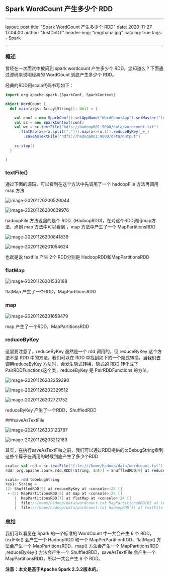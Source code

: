 ## Spark WordCount 产生多少个 RDD

---
layout:     post
title:      "Spark WordCount 产生多少个 RDD"
date:       2020-11-27 17:04:00
author:     "JustDoDT"
header-img: "img/haha.jpg"
catalog: true
tags:
    - Spark


---

### 概述

曾经在一次面试中被问到 spark wordcount 产生多少个 RDD，您知道么？下面通过源码来说明经典的 WordCount 到底产生多少个 RDD。

经典的RDD用scala代码书写如下：

~~~scala
import org.apache.spark.{SparkConf, SparkContext}

object WordCount {
  def main(args: Array[String]): Unit = {

    val conf = new SparkConf().setAppName("WordCountApp").setMaster("local[2]")
    val sc = new SparkContext(conf)
    val wc = sc.textFile("hdfs://hadoop001:9000/data/wordcount.txt")
      .flatMap(x=>(x.split(","))).map(x=>(x,1)).reduceByKey(_+_)
        .saveAsTextFile("hdfs://hadoop001:9000/data/output")
        
    sc.stop()
  }

}

~~~



### textFile()

通过下面的源码，可以看到在这个方法中先调用了一个 hadoopFile 方法再调用 map 方法

![image-20201126200520044](C:%5CUsers%5CHUAWEI%5CAppData%5CRoaming%5CTypora%5Ctypora-user-images%5Cimage-20201126200520044.png)



![image-20201126200639976](C:%5CUsers%5CHUAWEI%5CAppData%5CRoaming%5CTypora%5Ctypora-user-images%5Cimage-20201126200639976.png)

hadoopFile 方法返回的是个 RDD（HadoopRDD)，在对这个RDD调用map方法，点到 map 方法中可以看到 ，map 方法中产生了一个 MapPartitionsRDD

![image-20201126200841839](C:%5CUsers%5CHUAWEI%5CAppData%5CRoaming%5CTypora%5Ctypora-user-images%5Cimage-20201126200841839.png)



![image-20201126201054624](C:%5CUsers%5CHUAWEI%5CAppData%5CRoaming%5CTypora%5Ctypora-user-images%5Cimage-20201126201054624.png)

也就是说 textfile 产生 2个 RDD分别是 HadoopRDD和MapPartitionsRDD

###  flatMap 

![image-20201126201533188](C:%5CUsers%5CHUAWEI%5CAppData%5CRoaming%5CTypora%5Ctypora-user-images%5Cimage-20201126201533188.png)

flatMap 产生了一个RDD，MapPartitionsRDD

### map

![image-20201126201658479](C:%5CUsers%5CHUAWEI%5CAppData%5CRoaming%5CTypora%5Ctypora-user-images%5Cimage-20201126201658479.png)

map 产生了一个RDD，MapPartitionsRDD



### reduceByKey

这里要注意了，reduceByKey 虽然是一个 rdd 调用的，但 reduceByKey 这个方法不是 RDD 中的方法，我们可以在 RDD 中找到如下的一个隐式转换，当我们去调用reduceByKey 方法时，会发生隐式转换，隐式的 RDD 转化成了PairRDDFunctions这个类，reduceByKey 是 PairRDDFunctions 的方法。

![image-20201126202259290](C:%5CUsers%5CHUAWEI%5CAppData%5CRoaming%5CTypora%5Ctypora-user-images%5Cimage-20201126202259290.png)

![image-20201126202329512](C:%5CUsers%5CHUAWEI%5CAppData%5CRoaming%5CTypora%5Ctypora-user-images%5Cimage-20201126202329512.png)

![image-20201126202721752](C:%5CUsers%5CHUAWEI%5CAppData%5CRoaming%5CTypora%5Ctypora-user-images%5Cimage-20201126202721752.png)

reduceByKey 产生了一个RDD，ShuffledRDD

###saveAsTextFile

![image-20201126203123787](C:%5CUsers%5CHUAWEI%5CAppData%5CRoaming%5CTypora%5Ctypora-user-images%5Cimage-20201126203123787.png)



![image-20201126203212183](C:%5CUsers%5CHUAWEI%5CAppData%5CRoaming%5CTypora%5Ctypora-user-images%5Cimage-20201126203212183.png)

其实，在执行saveAsTextFile之前，我们可以通过RDD提供的toDebugString看到这些个算子在调用的时候到底产生了多少个RDD

~~~scala
scala> val rdd = sc.textFile("file:///home/hadoop/data/wordcount.txt").flatMap(_.split(",")).map((_,1)).reduceByKey(_+_)
rdd: org.apache.spark.rdd.RDD[(String, Int)] = ShuffledRDD[9] at reduceByKey at <console>:24

scala> rdd.toDebugString
res1: String =
(2) ShuffledRDD[9] at reduceByKey at <console>:24 []
 +-(2) MapPartitionsRDD[8] at map at <console>:24 []
    |  MapPartitionsRDD[7] at flatMap at <console>:24 []
    |  file:///home/hadoop/data/wordcount.txt MapPartitionsRDD[6] at textFile at <console>:24 []
    |  file:///home/hadoop/data/wordcount.txt HadoopRDD[5] at textFile at <console>:24 []
~~~

### 总结

我们可以看见在 Spark 的一个标准的 WordCount 中一共会产生 6 个 RDD，textFile()  会产生一个 HadoopRDD 和一个 MapPerPartitionRDD，flatMap() 方法会产生一个 MapPartitionsRDD，map()  方法会产生一个 MapPartitionsRDD ,reduceByKey() 方法会产生一个 ShuffledRDD，saveAsTextFile 会产生一个 MapPartitionsRDD，所以一共会产生 6 个 RDD。

**注意：本文是基于Apache Spark 2.3.2版本的。**


